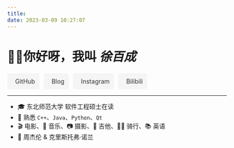 ```yaml
---
title:
date: 2023-03-09 10:27:07
---
```


# 👋🏻你好呀，我叫 *徐百成* <a class="btn aright" href="/about"><i class="fa-regular fa-language"></i></a>

<style>
h1 {
    border-bottom: none !important;
}
.aright {
    float: right;
    font-size: 0.6em;
    padding: 2px 10px !important;
    margin-top: 10px;
}

.social-plat {
    display: flex;
    justify-content: flex-start;
    flex-wrap: wrap;
    gap: 10px; /* 调整图标间隔 */
    margin-top: 20px;
}

.social-plat a {
    display: flex;
    align-items: center;
    justify-content: flex-start;
    text-decoration: none;
    border-radius: 5px;
    transition: background-color 0.3s ease, color 0.3s ease;
    padding: 10px;
    background-color: #f5f5f5; /* 背景颜色 */
    color: #333; /* 文字颜色 */
}

.social-plat a i {
    margin-right: 8px; /* 调整图标与文字间距 */
    font-size: 1.2em;
}

</style>

<div class="social-plat">
  <a title="GitHub" href="https://github.com/channinghsu" class="btn"><i class="fa-brands fa-github"></i> GitHub</a>
  <a title="Blog" href="/" class="btn"><i class="fa-solid fa-blog"></i> Blog</a>
  <a title="Instagram" href="https://www.instagram.com/hsuchanning/" class="btn"><i class="fa-brands fa-instagram"></i> Instagram</a>
  <a title="Bilibili" href="https://space.bilibili.com/16668992?spm_id_from=333.1007.0.0" class="btn"><i class="fa-brands fa-bilibili"></i> Bilibili</a>
</div>

---

- 🎓 东北师范大学 软件工程硕士在读
- 🧠 熟悉 `C++`、`Java`、`Python`、`Qt`
- 🎬 电影、🎵 音乐、📷 摄影、🎸 吉他、🚴‍♂️ 骑行、📚 英语
- 🌟 周杰伦 & 克里斯托弗·诺兰